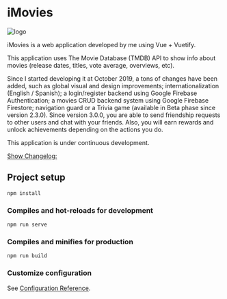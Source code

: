 # iMovies

![logo](https://user-images.githubusercontent.com/57297760/104850259-56674000-58ee-11eb-9add-8f684be8bbbd.jpg)

iMovies is a web application developed by me using Vue + Vuetify.

This application uses The Movie Database (TMDB) API to show info about movies (release dates, titles, vote average, overviews, etc).

Since I started developing it at October 2019, a tons of changes have been added, such as global visual and design improvements; internationalization (English / Spanish); a login/register backend using Google Firebase Authentication; a movies CRUD backend system using Google Firebase Firestore; navigation guard or a Trivia game (available in Beta phase since version 2.3.0). Since version 3.0.0, you are able to send friendship requests to other users and chat with your friends. Also, you will earn rewards and unlock achievements depending on the actions you do.

This application is under continuous development.

[Show Changelog: ](https://github.com/Lithos-hub/iMovies/issues/3)

## Project setup

```
npm install
```

### Compiles and hot-reloads for development

```
npm run serve
```

### Compiles and minifies for production

```
npm run build
```

### Customize configuration

See [Configuration Reference](https://cli.vuejs.org/config/).
